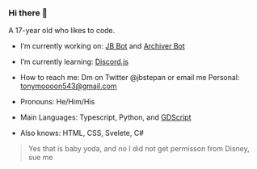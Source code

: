 ### Hi there 👋
A 17-year old who likes to code.

- I’m currently working on: [JB Bot](https://github.com/tonymoooon543/JB-Bot) and [Archiver Bot](https://github.com/tonymoooon543/Archiver-Bot)
- I’m currently learning: [Discord.js](https://discord.js.org)
- How to reach me: Dm on Twitter @jbstepan or email me Personal: tonymoooon543@gmail.com
- Pronouns: He/Him/His

- Main Languages: Typescript, Python, and [GDScript](https://docs.godotengine.org/en/stable/getting_started/scripting/gdscript/index.html?highlight=gdscript)
- Also knows: HTML, CSS, Svelete, C#

> Yes that is baby yoda, and no I did not get permisson from Disney, sue me
